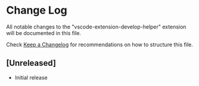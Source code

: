 # Change Log

All notable changes to the "vscode-extension-develop-helper" extension will be documented in this file.

Check [Keep a Changelog](http://keepachangelog.com/) for recommendations on how to structure this file.

## [Unreleased]

- Initial release
